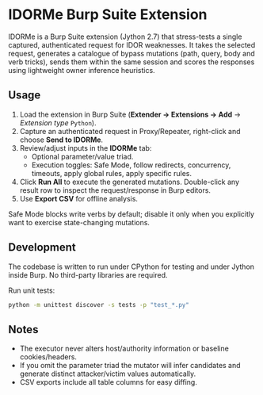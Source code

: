 # IDORMe Burp Suite Extension

IDORMe is a Burp Suite extension (Jython 2.7) that stress-tests a single
captured, authenticated request for IDOR weaknesses. It takes the
selected request, generates a catalogue of bypass mutations (path, query,
body and verb tricks), sends them within the same session and scores the
responses using lightweight owner inference heuristics.

## Usage

1. Load the extension in Burp Suite (**Extender → Extensions → Add** →
   *Extension type* `Python`).
2. Capture an authenticated request in Proxy/Repeater, right-click and
   choose **Send to IDORMe**.
3. Review/adjust inputs in the **IDORMe** tab:
   * Optional parameter/value triad.
   * Execution toggles: Safe Mode, follow redirects, concurrency,
     timeouts, apply global rules, apply specific rules.
4. Click **Run All** to execute the generated mutations. Double-click any
   result row to inspect the request/response in Burp editors.
5. Use **Export CSV** for offline analysis.

Safe Mode blocks write verbs by default; disable it only when you
explicitly want to exercise state-changing mutations.

## Development

The codebase is written to run under CPython for testing and under
Jython inside Burp. No third-party libraries are required.

Run unit tests:

```bash
python -m unittest discover -s tests -p "test_*.py"
```

## Notes

* The executor never alters host/authority information or baseline
  cookies/headers.
* If you omit the parameter triad the mutator will infer candidates and
  generate distinct attacker/victim values automatically.
* CSV exports include all table columns for easy diffing.
